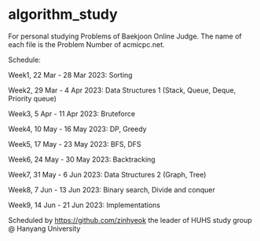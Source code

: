 # algorithm_study
For personal studying Problems of Baekjoon Online Judge. 
The name of each file is the Problem Number of acmicpc.net.

Schedule:

Week1, 22 Mar - 28 Mar 2023: Sorting

Week2, 29 Mar - 4 Apr 2023: Data Structures 1 (Stack, Queue, Deque, Priority queue)

Week3, 5 Apr - 11 Apr 2023: Bruteforce

Week4, 10 May - 16 May 2023: DP, Greedy

Week5, 17 May - 23 May 2023: BFS, DFS

Week6, 24 May - 30 May 2023: Backtracking

Week7, 31 May - 6 Jun 2023: Data Structures 2 (Graph, Tree)

Week8, 7 Jun - 13 Jun 2023: Binary search, Divide and conquer

Week9, 14 Jun - 21 Jun 2023: Implementations


Scheduled by https://github.com/zinhyeok the leader of HUHS study group @ Hanyang University
